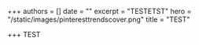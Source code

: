 +++
authors = []
date = ""
excerpt = "TESTETST"
hero = "/static/images/pinteresttrendscover.png"
title = "TEST"

+++
TEST